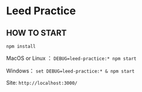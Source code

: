 # Leed Practice

## HOW TO START
`npm install`

MacOS or Linux ：
`DEBUG=leed-practice:* npm start`

Windows：
`set DEBUG=leed-practice:* & npm start`

Site:
`http://localhost:3000/`